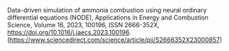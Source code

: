Data-driven simulation of ammonia combustion using neural ordinary differential equations (NODE),
Applications in Energy and Combustion Science,
Volume 16,
2023,
100196,
ISSN 2666-352X,
https://doi.org/10.1016/j.jaecs.2023.100196.
(https://www.sciencedirect.com/science/article/pii/S2666352X23000857)
